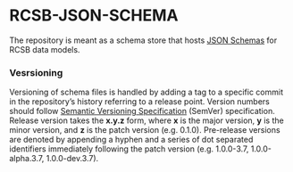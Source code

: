 # RCSB-JSON-SCHEMA
The repository is meant as a schema store that hosts [JSON Schemas](http://json-schema.org/latest/json-schema-core.html) 
for RCSB data models.


### Vesrsioning
Versioning of schema files is handled by adding a tag to a specific commit in the repository’s history referring 
to a release point. Version numbers should follow [Semantic Versioning Specification](https://semver.org/#semantic-versioning-specification-semver) 
(SemVer) specification. Release version takes the **x.y.z** form, where **x** is the major version, **y** is the minor 
version, and **z** is the patch version (e.g. 0.1.0). Pre-release versions are denoted by appending a hyphen and a series of dot separated 
identifiers immediately following the patch version (e.g. 1.0.0-3.7, 1.0.0-alpha.3.7, 1.0.0-dev.3.7).
